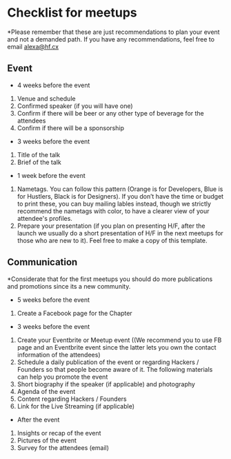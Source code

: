 # Checklist for meetups

*Please remember that these are just recommendations to plan your event and not a demanded path. If you have any recommendations, feel free to email alexa@hf.cx

## Event

- 4 weeks before the event

1. Venue and schedule
2. Confirmed speaker (if you will have one)
3. Confirm if there will be beer or any other type of beverage for the attendees
4. Confirm if there will be a sponsorship

- 3 weeks before the event

1. Title of the talk 
2. Brief of the talk

- 1 week before the event

1. Nametags. You can follow this pattern (Orange is for Developers, Blue is for Hustlers, Black is for Designers). If you don’t have the time or budget to print these, you can buy mailing lables instead, though we strictly recommend the nametags with color, to have a clearer view of your attendee's profiles.
2. Prepare your presentation (if you plan on presenting H/F, after the launch we usually do a short presentation of H/F in the next meetups for those who are new to it). Feel free to make a copy of this template.

## Communication

*Considerate that for the first meetups you should do more publications and promotions since its a new community.

- 5 weeks before the event

1. Create a Facebook page for the Chapter 

- 3 weeks before the event

1. Create your Eventbrite or Meetup event ((We recommend you to use FB page and an Eventbrite event since the latter lets you own the contact information of the attendees)
2. Schedule a daily publication of the event or regarding Hackers / Founders so that people become aware of it. The following materials can help you promote the event 
3. Short biography if the speaker (if applicable) and photography
4. Agenda of the event
5. Content regarding Hackers / Founders
6. Link for the Live Streaming (if applicable)

- After the event

1. Insights or recap of the event
2. Pictures of the event
3. Survey for the attendees (email)

